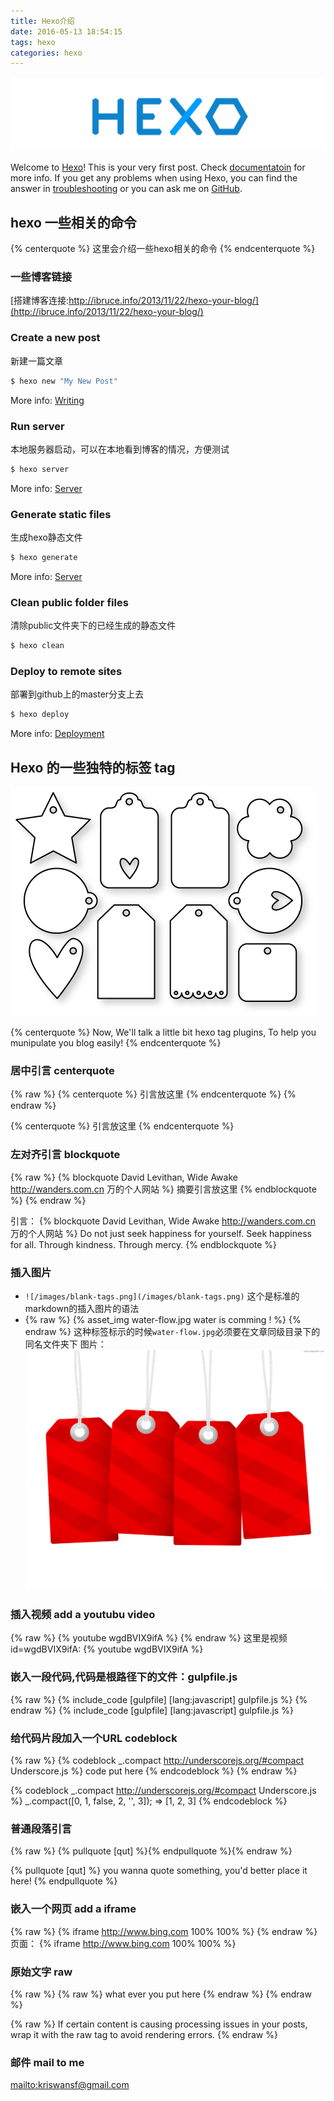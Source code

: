 ```yaml
---
title: Hexo介绍
date: 2016-05-13 18:54:15
tags: hexo
categories: hexo
---
```


![hexo_logo](/images/hexo_logo.png)


Welcome to [Hexo](https://hexo.io/)! This is your very first post. Check [documentatoin](https://hexo.io/docs/) for more info. If you get any problems when using Hexo, you can find the answer in [troubleshooting](https://hexo.io/docs/troubleshooting.html) or you can ask me on [GitHub](https://github.com/hexojs/hexo/issues).

## hexo 一些相关的命令
{% centerquote %} 这里会介绍一些hexo相关的命令 {% endcenterquote %}


### 一些博客链接

[搭建博客连接:http://ibruce.info/2013/11/22/hexo-your-blog/](http://ibruce.info/2013/11/22/hexo-your-blog/)

### Create a new post
新建一篇文章
``` bash
$ hexo new "My New Post"
```
More info: [Writing](https://hexo.io/docs/writing.html)

### Run server
本地服务器启动，可以在本地看到博客的情况，方便测试
``` bash
$ hexo server
```
More info: [Server](https://hexo.io/docs/server.html)

### Generate static files
生成hexo静态文件
``` bash
$ hexo generate
```
More info: [Server](https://hexo.io/docs/generating.html)

### Clean public folder files
清除public文件夹下的已经生成的静态文件
``` bash
$ hexo clean
```

### Deploy to remote sites
部署到github上的master分支上去
``` bash
$ hexo deploy
```
More info: [Deployment](https://hexo.io/docs/deployment.html)


## Hexo 的一些独特的标签 tag

![blank-tags](/images/tags.gif)

{% centerquote %}
 Now, We'll talk a little bit hexo tag plugins, To help you munipulate you blog easily!
{% endcenterquote %}

### 居中引言 centerquote
{% raw %}
{% centerquote %} 引言放这里 {% endcenterquote %}
{% endraw %}

{% centerquote %} 引言放这里 {% endcenterquote %}

### 左对齐引言 blockquote
{% raw %}
{% blockquote David Levithan, Wide Awake http://wanders.com.cn 万的个人网站 %}
摘要引言放这里
{% endblockquote %}
{% endraw %}

引言：
{% blockquote David Levithan, Wide Awake http://wanders.com.cn 万的个人网站 %}
Do not just seek happiness for yourself. Seek happiness for all. Through kindness. Through mercy.
{% endblockquote %}

### 插入图片
- `![/images/blank-tags.png](/images/blank-tags.png)`  这个是标准的markdown的插入图片的语法
- {% raw %} {% asset_img water-flow.jpg water is comming ! %} {% endraw %} 这种标签标示的时候`water-flow.jpg`必须要在文章同级目录下的同名文件夹下
图片：
![/images/blank-tags.jpg](/images/blank-tags.jpg)

### 插入视频 add a youtubu video
{% raw %} {% youtube wgdBVIX9ifA %} {% endraw %}
这里是视频id=wgdBVIX9ifA:
{% youtube wgdBVIX9ifA %}

### 嵌入一段代码,代码是根路径下的文件：gulpfile.js
{% raw %} {% include_code [gulpfile] [lang:javascript] gulpfile.js %} {% endraw %}
{% include_code [gulpfile] [lang:javascript] gulpfile.js %}

### 给代码片段加入一个URL codeblock
{% raw %}
  {% codeblock _.compact http://underscorejs.org/#compact Underscore.js %}
    code put here
  {% endcodeblock %}
{% endraw %}

{% codeblock _.compact http://underscorejs.org/#compact Underscore.js %}
_.compact([0, 1, false, 2, '', 3]);
=> [1, 2, 3]
{% endcodeblock %}

### 普通段落引言
{% raw %} {% pullquote [qut] %}{% endpullquote %}{% endraw %}

{% pullquote [qut] %}
you wanna quote something, you'd better place it here!
{% endpullquote %}


### 嵌入一个网页 add a iframe
{% raw %} {% iframe http://www.bing.com 100% 100% %} {% endraw %}
页面：
{% iframe http://www.bing.com 100% 100% %}

### 原始文字 raw
{% raw %} {% raw %} what ever you put here {% endraw %} {% endraw %}

{% raw %}
 If certain content is causing processing issues in your posts, wrap it with the raw tag to avoid rendering errors.
{% endraw %}

### 邮件 mail to me
<mailto:kriswansf@gmail.com>
